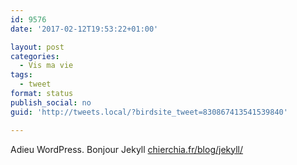 ```yaml
---
id: 9576
date: '2017-02-12T19:53:22+01:00'

layout: post
categories:
  - Vis ma vie
tags:
  - tweet
format: status
publish_social: no
guid: 'http://tweets.local/?birdsite_tweet=830867413541539840'

---
```


Adieu WordPress. Bonjour Jekyll [chierchia.fr/blog/jekyll/](https://chierchia.fr/blog/jekyll/)